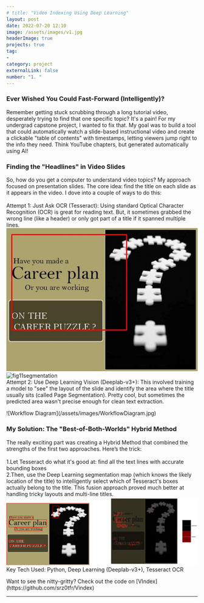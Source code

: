```yaml
---
# title: "Video Indexing Using Deep Learning"
layout: post
date: 2022-07-20 12:10
image: /assets/images/v1.jpg
headerImage: true
projects: true
tag:
- 
category: project
externalLink: false
number: "1. "
---
```


<h3>Ever Wished You Could Fast-Forward (Intelligently)?</h3>
<p>Remember getting stuck scrubbing through a long tutorial video, desperately trying to find that one specific topic? It's a pain!  For my undergrad capstone project, I wanted to fix that. My goal was to build a tool that could automatically watch a slide-based instructional video and create a clickable "table of contents" with timestamps, letting viewers jump right to the info they need. Think YouTube chapters, but generated automatically using AI!</p>


<h3>Finding the "Headlines" in Video Slides</h3>
<p>
So, how do you get a computer to understand video topics? My approach focused on presentation slides. The core idea: find the title on each slide as it appears in the video. I dove into a couple of ways to do this:   
<br>
<br>
Attempt 1: Just Ask OCR (Tesseract): Using standard Optical Character Recognition (OCR) is great for reading text. But, it sometimes grabbed the wrong line (like a header) or only got part of a title if it spanned multiple lines.   



<br>
<img src="/assets/images/fig7tessline.png" alt="fig7tessline">
<br>
<img src="/assets/images/fig11segmentation" alt="fig11segmentation">
<br>
Attempt 2: Use Deep Learning Vision (Deeplab-v3+): This involved training a model to "see" the layout of the slide and identify the area where the title usually sits (called Page Segmentation). Pretty cool, but sometimes the predicted area wasn't precise enough for clean text extraction.
</p>
![Workflow Diagram](/assets/images/WorkflowDiagram.jpg)

<h3>My Solution: The "Best-of-Both-Worlds" Hybrid Method</h3>

<p>The really exciting part was creating a Hybrid Method that combined the strengths of the first two approaches. Here’s the trick:
<br>
<br>
1.Let Tesseract do what it's good at: find all the text lines with accurate bounding boxes
<br>
2.Then, use the Deep Learning segmentation map (which knows the likely location of the title) to intelligently select which of Tesseract's boxes actually belong to the title. This fusion approach proved much better at handling tricky layouts and multi-line titles.
<img src="/assets/images/fig15.png" alt="fig15">
<br>
Key Tech Used: Python, Deep Learning (Deeplab-v3+), Tesseract OCR
</p>
Want to see the nitty-gritty? Check out the code on
[VIndex](https://github.com/srz0tfr/Vindex)
<hr class="rounded">

